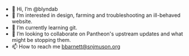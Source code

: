 - 👋 Hi, I’m @blyndab
- 👀 I’m interested in design, farming and troubleshooting an ill-behaved website.
- 🌱 I’m currently learning git.
- 💞️ I’m looking to collaborate on Pantheon's upstream updates and what might be stopping them.
- 📫 How to reach me bbarnett@snjmuson.org

<!---
blyndab/blyndab is a ✨ special ✨ repository because its `README.md` (this file) appears on your GitHub profile.
You can click the Preview link to take a look at your changes.
--->
